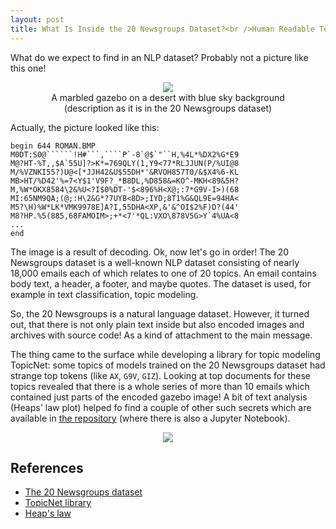 ```yaml
---
layout: post
title: What Is Inside the 20 Newsgroups Dataset?<br />Human Readable Text?<br />Yes, but Not Only (Also a Roman Gazebo)
---
```


What do we expect to find in an NLP dataset? Probably not a picture like this one!

<div style="text-align: center;">
  <figure>
    <img src='{{ site.contenturl }}/secrets/images/ROMAN/ROMAN.jpg' />
    <figcaption>A marbled gazebo on a desert with blue sky background (description as it is in the 20 Newsgroups dataset)</figcaption>
  </figure>
</div>

Actually, the picture looked like this:

```
begin 644 ROMAN.BMP
M0DT:S0@``````!H#```,````P`-8`@$`"``H,%4L*%DX2%G*E9
M@?HT-%T,,$A`55U]?>K*=769QLY(1,Y9<77*RLJJUN(P/%UI@8
M/%VZNKI55?)U@<[*JJH42&U$55DH*'&RVOH857T0/&$X4%6-KL
MB>HT/%D42'%=7<Y$1'V9F?_*B8DL,%D858&=KO^-MKH<89&5H?
M,%W*OKX8584\2&%U<?I$0%DT-'$<896%H<X@;:7*G9V-I>)(68
MI:65NM9QA;(@;:H\2&G*?7UYB<8D>;IYD;8T1%G&QL9E=94HA<
M5?\H)%W*LK*VMK9978E]A?I,55DHA<XP,&'&^OI$2%F)D?(44'
M8?HP.%5(885,68FAMOIM>;+*<7'*QL:VXO\878V5G>Y`4%UA<8
...
end
```

The image is a result of decoding. Ok, now let's go in order!
The 20 Newsgroups dataset is a well-known NLP dataset consisting of nearly 18,000 emails each of which relates to one of 20 topics. An email contains body text, a header, a footer, and maybe quotes. The dataset is used, for example in text classification, topic modeling.

So, the 20 Newsgroups is a natural language dataset. However, it turned out, that there is not only plain text inside but also encoded images and archives with source code! As a kind of attachment to the main message.

The thing came to the surface while developing a library for topic modeling TopicNet: some topics of models trained on the 20 Newsgroups dataset had strange top tokens (like `AX`, `G9V`, `GIZ`). Looking at top documents for these topics revealed that there is a whole series of more than 10 emails which contained just parts of the encoded gazebo image! A bit of text analysis (Heaps' law plot) helped fo find a couple of other such secrets which are available in [the repository](https://github.com/Alvant/20-newsgroups-secrets) (where there is also a Jupyter Notebook).

<div style="text-align: center;">
  <img src='{{ site.contenturl }}/secrets/images/suspicious-point/suspicious-point.png' />
</div>

## References

* [The 20 Newsgroups dataset](http://qwone.com/~jason/20Newsgroups)
* [TopicNet library](https://github.com/machine-intelligence-laboratory/TopicNet)
* [Heap's law](https://en.wikipedia.org/wiki/Heaps%27_law)
